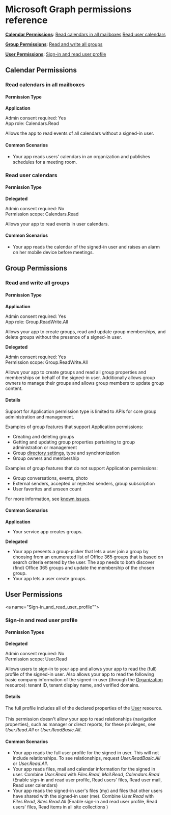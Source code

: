 # Microsoft Graph permissions reference

**[Calendar Permissions](#Calendar_Permissions)**: [Read calendars in all mailboxes](#Read_calendars_in_all_mailboxes) [Read user calendars](#Read_user_caalendars)

**[Group Permissions](#Group_Permissions)**: [Read and write all groups](#Read_and_write_all_groups)

**[User Permissions](#User_Permissions)**: [Sign-in and read user profile](#Sign-in_and_read_user_profile)

<a name="Calendar_Permissions"></a>
## Calendar Permissions
<a name="Read_calendars_in_all_mailboxes"></a>
### Read calendars in all mailboxes

#### Permission Type 
**Application**

Admin consent required: Yes<br/>
App role: Calendars.Read

Allows the app to read events of all calendars without a signed-in user. 

#### Common Scenarios

* Your app reads users' calendars in an organization and publishes schedules for a meeting room. 

<a name="Read_user_caalendars"></a>
### Read user calendars
#### Permission Type
**Delegated**

Admin consent required: No<br/>
Permission scope: Calendars.Read

Allows your app to read events in user calendars. 

#### Common Scenarios

* Your app reads the calendar of the signed-in user and raises an alarm on her mobile device before meetings. 

<a name="Groupr_Permissions"></a>
## Group Permissions
<a name="Read_and_write_all_groups"></a>
### Read and write all groups
#### Permission Type
**Application**

Admin consent required: Yes<br/>
App role: Group.ReadWrite.All

Allows your app to create groups, read and update group memberships, and delete groups without the presence of a signed-in user. 

**Delegated**

Admin consent required: Yes<br/>
Permission scope: Group.ReadWrite.All

Allows your app to create groups and read all group properties and memberships on behalf of the signed-in user.  Additionally allows group owners to manage their groups and allows group members to update group content. 

#### Details

Support for Application permission type is limited to APIs for core group administration and management. 

Examples of group features that support Application permissions: 

* Creating and deleting groups
* Getting and updating group properties pertaining to group administration or management
* Group [directory settings](../api-reference/v1.0/resources/directoryobject.md), type and synchronization
* Group owners and membership


Examples of group features that do not support Application permissions:

* Group conversations, events, photo
* External senders, accepted or rejected senders, group subscription
* User favorites and unseen count

For more information, see [known issues](../overview/release_notes.md#groups).

#### Common Scenarios
**Application**

* Your service app creates groups. 

**Delegated**

* Your app presents a group-picker that lets a user join a group by choosing from an enumerated list of Office 365 groups that is based on search criteria entered by the user. The app needs to both discover (find) Office 365 groups and update the membership of the chosen group.
* Your app lets a user create groups. 

<a name="User_Permissions"></a>
## User Permissions
<a name="Sign-in_and_read_user_profile""></a>
### Sign-in and read user profile

#### Permission Types
**Delegated**

Admin consent required: No<br/>
Permission scope: User.Read

Allows users to sign-in to your app and allows your app to read the (full) profile of the signed-in user. Also allows your app to read the following basic company information of the signed-in user (through the [Organization](../api-reference/v1.0/resources/organization.md) resource): tenant ID, tenant display name, and verified domains. 

#### Details
The full profile includes all of the declared properties of the [User](../api-reference/v1.0/resources/user.md) resource. <br/><br/>This permission doesn't allow your app to read relationships (navigation properties), such as manager or direct reports; for these privileges, see _User.Read.All_ or _User.ReadBasic.All_.

#### Common Scenarios

* Your app reads the full user profile for the signed in user. This will not include relationships. To see relationships, request _User.ReadBasic.All_ or _User.Read.All_.
* Your app reads files, mail and calendar information for the signed in user. Combine _User.Read_ with  _Files.Read_, _Mail.Read_, _Calendars.Read_  (Enable sign-in and read user profile, Read users' files,  Read user mail,  Read user calendars)
* Your app reads  the signed-in user's files (my) and files that other users have shared with the signed-in user (me). Combine  _User.Read_ with  _Files.Read_, _Sites.Read.All_ (Enable sign-in and read user profile, Read users' files,  Read items in all site collections )
